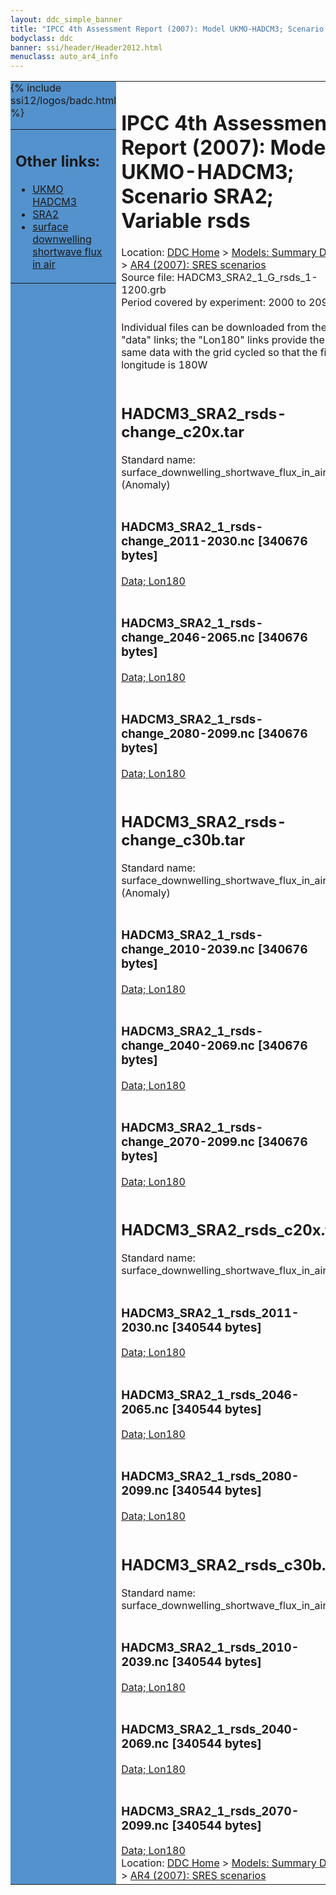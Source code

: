 ```yaml
---
layout: ddc_simple_banner
title: "IPCC 4th Assessment Report (2007): Model UKMO-HADCM3; Scenario SRA2; Variable rsds"
bodyclass: ddc
banner: ssi/header/Header2012.html
menuclass: auto_ar4_info
---
```



<table width="100%" border="0" cellspacing="0" cellpadding="0" style="border-collapse: collapse;">
<tr style="margin:0;padding:0;border:0;">
<td style="margin:0;padding:0;border:0;height:1pt;width:150pt;background:#5492CD;" valign="top" >

<div id="lh-col2" class="auto_ar4_info">
<table class="menumain" bgcolor="#5492CD" cellspacing="0" width="100%" border="0">
<tr><td>
<h2> Other links:</h2>
<ul>
<li><a href="/auto/ar4/model-UKMO-HADCM3.html">UKMO<br/>HADCM3</a></li>
<li><a href="/auto/ar4/scenario-SRA2.html">SRA2</a></li>
<li><a href="/auto/ar4/var-surface_downwelling_shortwave_flux_in_air.html">surface downwelling<br/> shortwave flux in air</a></li>
</ul>
</td></tr>
{% include ssi12/logos/badc.html %}
</table>
</div>
</td>
<td><h1>IPCC 4th Assessment Report (2007): Model UKMO-HADCM3; Scenario SRA2; Variable rsds</h1>

<!-- Breadcrumb1 -->
<div id="breadcrumb1" align="left">
Location: <a href="/index.html">DDC Home</a> > <a href="/sim/gcm_clim/">Models: Summary Data</a>
> <a href="/sim/gcm_clim/SRES_AR4/index.html">AR4 (2007): SRES scenarios</a>
</div>
<!-- End of Breadcrumb1 -->Source file: HADCM3_SRA2_1_G_rsds_1-1200.grb
<br/>
Period covered by experiment: 2000 to 2099<br/>
<br/>Individual files can be downloaded from the "data" links; the "Lon180" links provide the same data
         with the grid cycled so that the first longitude is 180W<br/>
<br/><h2>HADCM3_SRA2_rsds-change_c20x.tar</h2>
Standard name: surface_downwelling_shortwave_flux_in_air (Anomaly)<br>
<br/><h3>HADCM3_SRA2_1_rsds-change_2011-2030.nc [340676 bytes]</h3>
<a href="http://apps.ipcc-data.org/cgi-bin/downl/ar4_nc/rsds/HADCM3_SRA2_1_rsds-change_2011-2030.nc">Data; </a><a href="http://apps.ipcc-data.org/cgi-bin/downl/ar4_nc/rsds/HADCM3_SRA2_1_rsds-change_2011-2030.cyto180.nc"> Lon180</a><br/>
<br/><h3>HADCM3_SRA2_1_rsds-change_2046-2065.nc [340676 bytes]</h3>
<a href="http://apps.ipcc-data.org/cgi-bin/downl/ar4_nc/rsds/HADCM3_SRA2_1_rsds-change_2046-2065.nc">Data; </a><a href="http://apps.ipcc-data.org/cgi-bin/downl/ar4_nc/rsds/HADCM3_SRA2_1_rsds-change_2046-2065.cyto180.nc"> Lon180</a><br/>
<br/><h3>HADCM3_SRA2_1_rsds-change_2080-2099.nc [340676 bytes]</h3>
<a href="http://apps.ipcc-data.org/cgi-bin/downl/ar4_nc/rsds/HADCM3_SRA2_1_rsds-change_2080-2099.nc">Data; </a><a href="http://apps.ipcc-data.org/cgi-bin/downl/ar4_nc/rsds/HADCM3_SRA2_1_rsds-change_2080-2099.cyto180.nc"> Lon180</a><br/>
<br/><h2>HADCM3_SRA2_rsds-change_c30b.tar</h2>
Standard name: surface_downwelling_shortwave_flux_in_air (Anomaly)<br>
<br/><h3>HADCM3_SRA2_1_rsds-change_2010-2039.nc [340676 bytes]</h3>
<a href="http://apps.ipcc-data.org/cgi-bin/downl/ar4_nc/rsds/HADCM3_SRA2_1_rsds-change_2010-2039.nc">Data; </a><a href="http://apps.ipcc-data.org/cgi-bin/downl/ar4_nc/rsds/HADCM3_SRA2_1_rsds-change_2010-2039.cyto180.nc"> Lon180</a><br/>
<br/><h3>HADCM3_SRA2_1_rsds-change_2040-2069.nc [340676 bytes]</h3>
<a href="http://apps.ipcc-data.org/cgi-bin/downl/ar4_nc/rsds/HADCM3_SRA2_1_rsds-change_2040-2069.nc">Data; </a><a href="http://apps.ipcc-data.org/cgi-bin/downl/ar4_nc/rsds/HADCM3_SRA2_1_rsds-change_2040-2069.cyto180.nc"> Lon180</a><br/>
<br/><h3>HADCM3_SRA2_1_rsds-change_2070-2099.nc [340676 bytes]</h3>
<a href="http://apps.ipcc-data.org/cgi-bin/downl/ar4_nc/rsds/HADCM3_SRA2_1_rsds-change_2070-2099.nc">Data; </a><a href="http://apps.ipcc-data.org/cgi-bin/downl/ar4_nc/rsds/HADCM3_SRA2_1_rsds-change_2070-2099.cyto180.nc"> Lon180</a><br/>
<br/><h2>HADCM3_SRA2_rsds_c20x.tar</h2>
Standard name: surface_downwelling_shortwave_flux_in_air<br>
<br/><h3>HADCM3_SRA2_1_rsds_2011-2030.nc [340544 bytes]</h3>
<a href="http://apps.ipcc-data.org/cgi-bin/downl/ar4_nc/rsds/HADCM3_SRA2_1_rsds_2011-2030.nc">Data; </a><a href="http://apps.ipcc-data.org/cgi-bin/downl/ar4_nc/rsds/HADCM3_SRA2_1_rsds_2011-2030.cyto180.nc"> Lon180</a><br/>
<br/><h3>HADCM3_SRA2_1_rsds_2046-2065.nc [340544 bytes]</h3>
<a href="http://apps.ipcc-data.org/cgi-bin/downl/ar4_nc/rsds/HADCM3_SRA2_1_rsds_2046-2065.nc">Data; </a><a href="http://apps.ipcc-data.org/cgi-bin/downl/ar4_nc/rsds/HADCM3_SRA2_1_rsds_2046-2065.cyto180.nc"> Lon180</a><br/>
<br/><h3>HADCM3_SRA2_1_rsds_2080-2099.nc [340544 bytes]</h3>
<a href="http://apps.ipcc-data.org/cgi-bin/downl/ar4_nc/rsds/HADCM3_SRA2_1_rsds_2080-2099.nc">Data; </a><a href="http://apps.ipcc-data.org/cgi-bin/downl/ar4_nc/rsds/HADCM3_SRA2_1_rsds_2080-2099.cyto180.nc"> Lon180</a><br/>
<br/><h2>HADCM3_SRA2_rsds_c30b.tar</h2>
Standard name: surface_downwelling_shortwave_flux_in_air<br>
<br/><h3>HADCM3_SRA2_1_rsds_2010-2039.nc [340544 bytes]</h3>
<a href="http://apps.ipcc-data.org/cgi-bin/downl/ar4_nc/rsds/HADCM3_SRA2_1_rsds_2010-2039.nc">Data; </a><a href="http://apps.ipcc-data.org/cgi-bin/downl/ar4_nc/rsds/HADCM3_SRA2_1_rsds_2010-2039.cyto180.nc"> Lon180</a><br/>
<br/><h3>HADCM3_SRA2_1_rsds_2040-2069.nc [340544 bytes]</h3>
<a href="http://apps.ipcc-data.org/cgi-bin/downl/ar4_nc/rsds/HADCM3_SRA2_1_rsds_2040-2069.nc">Data; </a><a href="http://apps.ipcc-data.org/cgi-bin/downl/ar4_nc/rsds/HADCM3_SRA2_1_rsds_2040-2069.cyto180.nc"> Lon180</a><br/>
<br/><h3>HADCM3_SRA2_1_rsds_2070-2099.nc [340544 bytes]</h3>
<a href="http://apps.ipcc-data.org/cgi-bin/downl/ar4_nc/rsds/HADCM3_SRA2_1_rsds_2070-2099.nc">Data; </a><a href="http://apps.ipcc-data.org/cgi-bin/downl/ar4_nc/rsds/HADCM3_SRA2_1_rsds_2070-2099.cyto180.nc"> Lon180</a><br/>
<!-- Breadcrumb2 -->
<div id="breadcrumb2" align="left">
Location: <a href="/index.html">DDC Home</a> > <a href="/sim/gcm_clim/">Models: Summary Data</a>
> <a href="/sim/gcm_clim/SRES_AR4/index.html">AR4 (2007): SRES scenarios</a>
</div>
<!-- End of Breadcrumb2 --></td></tr></table>
